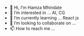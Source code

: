 - 👋 Hi, I’m Hamza Mhindate
- 👀 I’m interested in ... AI, CG
- 🌱 I’m currently learning ... React js 
- 💞️ I’m looking to collaborate on ... 
- 📫 How to reach me ...

<!---
hmhindat/hmhindat is a ✨ special ✨ repository because its `README.md` (this file) appears on your GitHub profile.
You can click the Preview link to take a look at your changes.
--->

